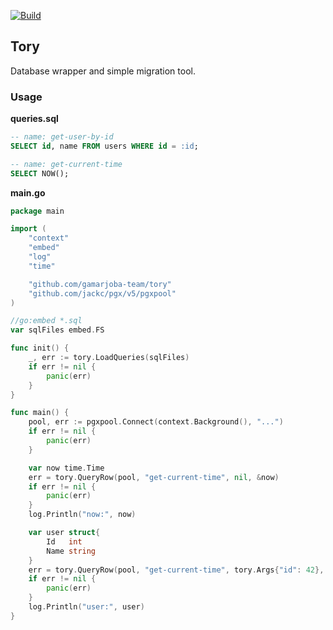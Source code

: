 [![Build](https://github.com/gamarjoba-team/tory/actions/workflows/go.yml/badge.svg)](https://github.com/gamarjoba-team/tory/actions/workflows/go.yml)
## Tory

Database wrapper and simple migration tool.

### Usage

**queries.sql**
```sql
-- name: get-user-by-id
SELECT id, name FROM users WHERE id = :id;

-- name: get-current-time
SELECT NOW();
```

**main.go**

```go
package main

import (
	"context"
	"embed"
	"log"
	"time"

	"github.com/gamarjoba-team/tory"
	"github.com/jackc/pgx/v5/pgxpool"
)

//go:embed *.sql
var sqlFiles embed.FS

func init() {
	_, err := tory.LoadQueries(sqlFiles)
	if err != nil {
		panic(err)
	}
}

func main() {
	pool, err := pgxpool.Connect(context.Background(), "...")
	if err != nil {
		panic(err)
	}

	var now time.Time
	err = tory.QueryRow(pool, "get-current-time", nil, &now)
	if err != nil {
		panic(err)
	}
	log.Println("now:", now)

	var user struct{
		Id   int
		Name string
	}
	err = tory.QueryRow(pool, "get-current-time", tory.Args{"id": 42}, &user.Id, &user.Name)
	if err != nil {
		panic(err)
	}
	log.Println("user:", user)
}
```
